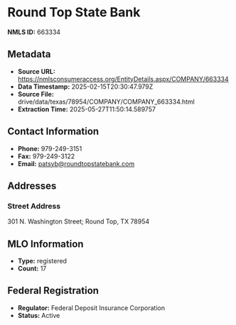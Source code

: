 # Round Top State Bank

**NMLS ID:** 663334

## Metadata
- **Source URL:** https://nmlsconsumeraccess.org/EntityDetails.aspx/COMPANY/663334
- **Data Timestamp:** 2025-02-15T20:30:47.979Z
- **Source File:** drive/data/texas/78954/COMPANY/COMPANY_663334.html
- **Extraction Time:** 2025-05-27T11:50:14.589757

## Contact Information
- **Phone:** 979-249-3151
- **Fax:** 979-249-3122
- **Email:** patsyb@roundtopstatebank.com

## Addresses
### Street Address
301 N. Washington Street; Round Top, TX 78954

## MLO Information
- **Type:** registered
- **Count:** 17

## Federal Registration
- **Regulator:** Federal Deposit Insurance Corporation
- **Status:** Active
